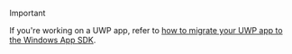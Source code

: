 
> [!IMPORTANT]
> If you're working on a UWP app, refer to [how to migrate your UWP app to the Windows App SDK](/windows/apps/windows-app-sdk/migrate-to-windows-app-sdk/migrate-to-windows-app-sdk-ovw).

